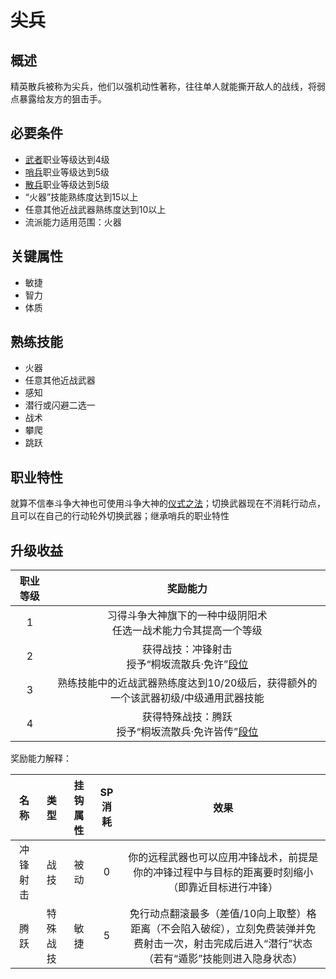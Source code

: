 # 尖兵

## 概述

精英散兵被称为尖兵，他们以强机动性著称，往往单人就能撕开敌人的战线，将弱点暴露给友方的狙击手。

## 必要条件

* <a href="../../../basicJob/Warrior" target="_blank">武者</a>职业等级达到4级
* <a href="../../../basicJob/Sentinel" target="_blank">哨兵</a>职业等级达到5级
* <a href="../skirmisher" target="_blank">散兵</a>职业等级达到5级
* “火器”技能熟练度达到15以上
* 任意其他近战武器熟练度达到10以上
* 流派能力适用范围：火器

## 关键属性

* 敏捷
* 智力
* 体质

## 熟练技能

* 火器
* 任意其他近战武器
* 感知
* 潜行或闪避二选一
* 战术
* 攀爬
* 跳跃
  
## 职业特性

就算不信奉斗争大神也可使用斗争大神的<a href="/rules/V4.x rules/8·magic/#仪式之法" target="_blank">仪式之法</a>；切换武器现在不消耗行动点，且可以在自己的行动轮外切换武器；继承哨兵的职业特性

## 升级收益

职业等级|奖励能力
:--:|:--:
1|习得斗争大神旗下的一种中级阴阳术<br>任选一战术能力令其提高一个等级
2|获得战技：冲锋射击<br>授予“桐坂流散兵·免许”<a href="../../dan" target="_blank">段位</a>
3|熟练技能中的近战武器熟练度达到10/20级后，获得额外的一个该武器初级/中级通用武器技能
4|获得特殊战技：腾跃<br>授予“桐坂流散兵·免许皆传”<a href="../../dan" target="_blank">段位</a>

奖励能力解释：

名称|类型|挂钩属性|SP消耗|效果
:--:|:--:|:--:|:--:|:--:
冲锋射击|战技|被动|0|你的远程武器也可以应用冲锋战术，前提是你的冲锋过程中与目标的距离要时刻缩小（即靠近目标进行冲锋）
腾跃|特殊战技|敏捷|5|免行动点翻滚最多（差值/10向上取整）格距离（不会陷入破绽），立刻免费装弹并免费射击一次，射击完成后进入“潜行”状态（若有“遁影”技能则进入隐身状态）